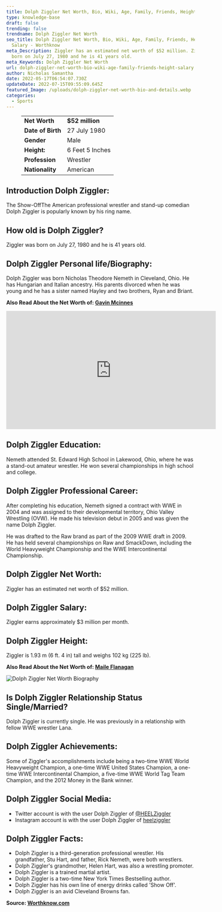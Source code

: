 ```yaml
---
title: Dolph Ziggler Net Worth, Bio, Wiki, Age, Family, Friends, Height & Salary
type: knowledge-base
draft: false
trending: false
trendname: Dolph Ziggler Net Worth
seo_title: Dolph Ziggler Net Worth, Bio, Wiki, Age, Family, Friends, Height &
  Salary - Worthknow
meta_Description: Ziggler has an estimated net worth of $52 million. Ziggler was
  born on July 27, 1980 and he is 41 years old.
meta_Keywords: Dolph Ziggler Net Worth
url: dolph-ziggler-net-worth-bio-wiki-age-family-friends-height-salary
author: Nicholas Samantha
date: 2022-05-17T06:54:07.730Z
updateDate: 2022-07-15T09:55:09.645Z
featured_Image: /uploads/dolph-ziggler-net-worth-bio-and-details.webp
categories:
  - Sports
---
```

<figure class="wp-block-table is-style-stripes">
  <table>
    <tbody>
      <tr>
        <td>
          <strong>Net Worth</strong>
        </td>
        <td>
          <strong>$52 million</strong>
        </td>
      </tr>
      <tr>
        <td>
          <strong>Date of Birth</strong>
        </td>
        <td>27 July 1980</td>
      </tr>
      <tr>
        <td>
          <strong>Gender</strong>
        </td>
        <td>Male</td>
      </tr>
      <tr>
        <td>
          <strong>Height:</strong>
        </td>
        <td>6 Feet 5 Inches</td>
      </tr>
      <tr>
        <td>
          <strong>Profession</strong>
        </td>
        <td>Wrestler</td>
      </tr>
      <tr>
        <td>
          <strong>Nationality</strong>
        </td>
        <td>American</td>
      </tr>
    </tbody>
  </table>
</figure>

## **Introduction Dolph Ziggler:**

The Show-OffThe American professional wrestler and stand-up comedian Dolph Ziggler is popularly known by his ring name.

## **How old is Dolph Ziggler?**

Ziggler was born on July 27, 1980 and he is 41 years old.

## **Dolph Ziggler Personal life/Biography:**

Dolph Ziggler was born Nicholas Theodore Nemeth in Cleveland, Ohio. He has Hungarian and Italian ancestry. His parents divorced when he was young and he has a sister named Hayley and two brothers, Ryan and Briant.

**Also Read About the Net Worth of: <a href="https://worthknow.com/gavin-mcinnes-net-worth-bio-wiki-age-family-friends-height-salary/" target="_blank" rel="noopener">Gavin Mcinnes</a>**

<iframe width="560" height="315" src="https://www.youtube.com/embed/SDk4wB-jG5I" title="YouTube video player" frameborder="0" allow="accelerometer; autoplay; clipboard-write; encrypted-media; gyroscope; picture-in-picture" allowfullscreen></iframe>

## **Dolph Ziggler Education:**

Nemeth attended St. Edward High School in Lakewood, Ohio, where he was a stand-out amateur wrestler. He won several championships in high school and college.

## **Dolph Ziggler Professional Career:**

After completing his education, Nemeth signed a contract with WWE in 2004 and was assigned to their developmental territory, Ohio Valley Wrestling (OVW). He made his television debut in 2005 and was given the name Dolph Ziggler.

He was drafted to the Raw brand as part of the 2009 WWE draft in 2009. He has held several championships on Raw and SmackDown, including the World Heavyweight Championship and the WWE Intercontinental Championship.

## **Dolph Ziggler Net Worth:**

Ziggler has an estimated net worth of $52 million.

## **Dolph Ziggler Salary:**

Ziggler earns approximately $3 million per month.

## **Dolph Ziggler Height:**

Ziggler is 1.93 m (6 ft. 4 in) tall and weighs 102 kg (225 lb).

**Also Read About the Net Worth of: <a href="https://worthknow.com/maile-flanagan-net-worth-bio-wiki-age-family-friends-height-salary/" target="_blank" rel="noopener">Maile Flanagan</a>**

![Dolph Ziggler Net Worth Biography](/uploads/dolph-ziggler-net-worth-.webp)

## **Is Dolph Ziggler Relationship Status Single/Married?**

Dolph Ziggler is currently single. He was previously in a relationship with fellow WWE wrestler Lana.

## **Dolph Ziggler Achievements:**

Some of Ziggler's accomplishments include being a two-time WWE World Heavyweight Champion, a one-time WWE United States Champion, a one-time WWE Intercontinental Champion, a five-time WWE World Tag Team Champion, and the 2012 Money in the Bank winner.

## **Dolph Ziggler Social Media:**

* Twitter account is with the user Dolph Ziggler of <a href="https://twitter.com/HEELZiggler" target="_blank" rel="nofollow" rel="noopener">@HEELZiggler</a>
* Instagram account is with the user Dolph Ziggler of <a href="https://www.instagram.com/heelziggler/" target="_blank" rel="nofollow" rel="noopener">heelziggler</a>

## **Dolph Ziggler Facts:**

* Dolph Ziggler is a third-generation professional wrestler. His grandfather, Stu Hart, and father, Rick Nemeth, were both wrestlers.
* Dolph Ziggler's grandmother, Helen Hart, was also a wrestling promoter.
* Dolph Ziggler is a trained martial artist.
* Dolph Ziggler is a two-time New York Times Bestselling author.
* Dolph Ziggler has his own line of energy drinks called 'Show Off'.
* Dolph Ziggler is an avid Cleveland Browns fan.

**Source: <a href="https://worthknow.com/" target="_blank" rel="noopener">Worthknow.com</a>**